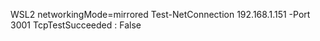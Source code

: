 WSL2 networkingMode=mirrored Test-NetConnection 192.168.1.151 -Port 3001 TcpTestSucceeded       : False

